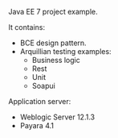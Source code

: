 Java EE 7 project example.

It contains:

  - BCE design pattern.
  - Arquillian testing examples:
      - Business logic
      - Rest
      - Unit
      - Soapui
      

Application server:
  - Weblogic Server 12.1.3
  - Payara 4.1
